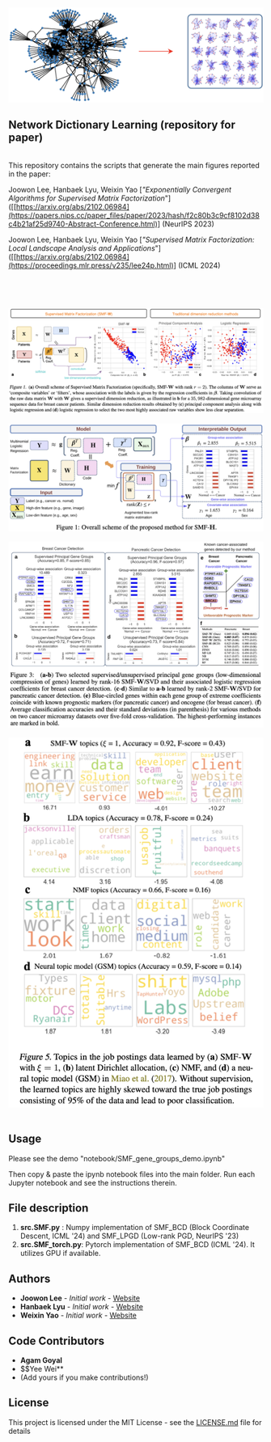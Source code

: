 <p align="center">
<img width="600" src="https://github.com/HanbaekLyu/NDL_paper/blob/main/Figures/NDL_logo1.png?raw=true" alt="logo">
</p>


## Network Dictionary Learning (repository for paper)

<br/> This repository contains the scripts that generate the main figures reported in the paper: <br/>


Joowon Lee, Hanbaek Lyu, Weixin Yao
[*"Exponentially Convergent Algorithms for Supervised Matrix Factorization*"]([[https://arxiv.org/abs/2102.06984](https://papers.nips.cc/paper_files/paper/2023/hash/f2c80b3c9cf8102d38c4b21af25d9740-Abstract-Conference.html)] (NeurIPS 2023)

Joowon Lee, Hanbaek Lyu, Weixin Yao
[*"Supervised Matrix Factorization: Local Landscape Analysis and Applications*"]([[https://arxiv.org/abs/2102.06984](https://proceedings.mlr.press/v235/lee24p.html)] (ICML 2024)


&nbsp;
 

&nbsp;

![](Figures/Fig1.png)
&nbsp;
![](Figures/Fig2.png)
&nbsp;
![](Figures/Fig3.png)
&nbsp;
![](Figures/Fig4.png)
&nbsp;


## Usage

Please see the demo "notebook/SMF_gene_groups_demo.ipynb"
&nbsp;

Then copy & paste the ipynb notebook files into the main folder. Run each Jupyter notebook and see the instructions therein. 

## File description 

  1. **src.SMF.py** : Numpy implementation of SMF_BCD (Block Coordinate Descent, ICML '24) and SMF_LPGD (Low-rank PGD, NeurIPS '23)
  2. **src.SMF_torch.py**: Pytorch implementation of SMF_BCD (ICML '24). It utilizes GPU if available. 
  
## Authors

* **Joowon Lee** - *Initial work* - [Website](https://www.math.ucla.edu/~ykureh/)
* **Hanbaek Lyu** - *Initial work* - [Website](https://hanbaeklyu.com)
* **Weixin Yao** - *Initial work* - [Website](https://hanbaeklyu.com)

## Code Contributors 
* **Agam Goyal**
* $$Yee Wei**
* (Add yours if you make contributions!)

## License

This project is licensed under the MIT License - see the [LICENSE.md](LICENSE.md) file for details

